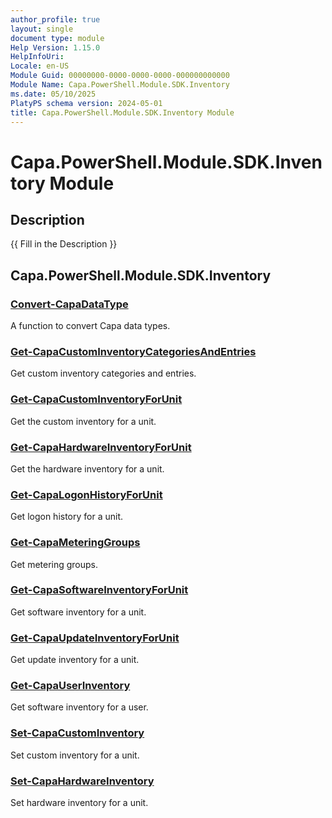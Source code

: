 ```yaml
---
author_profile: true
layout: single
document type: module
Help Version: 1.15.0
HelpInfoUri: 
Locale: en-US
Module Guid: 00000000-0000-0000-0000-000000000000
Module Name: Capa.PowerShell.Module.SDK.Inventory
ms.date: 05/10/2025
PlatyPS schema version: 2024-05-01
title: Capa.PowerShell.Module.SDK.Inventory Module
---
```


# Capa.PowerShell.Module.SDK.Inventory Module

## Description

{{ Fill in the Description }}

## Capa.PowerShell.Module.SDK.Inventory

### [Convert-CapaDataType](Convert-CapaDataType.md)

A function to convert Capa data types.

### [Get-CapaCustomInventoryCategoriesAndEntries](Get-CapaCustomInventoryCategoriesAndEntries.md)

Get custom inventory categories and entries.

### [Get-CapaCustomInventoryForUnit](Get-CapaCustomInventoryForUnit.md)

Get the custom inventory for a unit.

### [Get-CapaHardwareInventoryForUnit](Get-CapaHardwareInventoryForUnit.md)

Get the hardware inventory for a unit.

### [Get-CapaLogonHistoryForUnit](Get-CapaLogonHistoryForUnit.md)

Get logon history for a unit.

### [Get-CapaMeteringGroups](Get-CapaMeteringGroups.md)

Get metering groups.

### [Get-CapaSoftwareInventoryForUnit](Get-CapaSoftwareInventoryForUnit.md)

Get software inventory for a unit.

### [Get-CapaUpdateInventoryForUnit](Get-CapaUpdateInventoryForUnit.md)

Get update inventory for a unit.

### [Get-CapaUserInventory](Get-CapaUserInventory.md)

Get software inventory for a user.

### [Set-CapaCustomInventory](Set-CapaCustomInventory.md)

Set custom inventory for a unit.

### [Set-CapaHardwareInventory](Set-CapaHardwareInventory.md)

Set hardware inventory for a unit.

